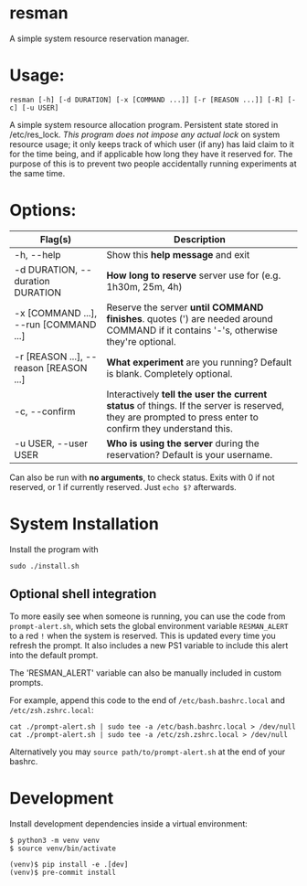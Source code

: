 resman
======

A simple system resource reservation manager.

# Usage:

`resman [-h] [-d DURATION] [-x [COMMAND ...]] [-r [REASON ...]] [-R] [-c] [-u USER]`

A simple system resource allocation program. Persistent state stored in /etc/res_lock. *This
program does not impose any actual lock* on system resource usage; it only keeps track of
which user (if any) has laid claim to it for the time being, and if applicable how long they
have it reserved for. The purpose of this is to prevent two people accidentally running
experiments at the same time.

# Options:
| Flag(s) | Description |
|---------|-------------|
|-h, --help| Show this **help message** and exit |
|-d DURATION, --duration DURATION|**How long to reserve** server use for (e.g. 1h30m, 25m, 4h)|
|-x [COMMAND ...], --run [COMMAND ...]|Reserve the server **until COMMAND finishes**. quotes (') are needed around COMMAND if it contains '-'s, otherwise they're optional.|
|-r [REASON ...], --reason [REASON ...]|**What experiment** are you running? Default is blank. Completely optional.|
|-c, --confirm| Interactively **tell the user the current status** of things. If the server is reserved, they are prompted to press enter to confirm they understand this.|
|-u USER, --user USER|**Who is using the server** during the reservation? Default is your username.|

Can also be run with **no arguments**, to check status. Exits with 0 if not reserved, or 1 if
currently reserved. Just `echo $?` afterwards.

# System Installation

Install the program with
```shell
sudo ./install.sh
```

## Optional shell integration

To more easily see when someone is running, you can use the code from `prompt-alert.sh`, which
sets the global environment variable `RESMAN_ALERT` to a red `!` when the system is reserved. This
is updated every time you refresh the prompt. It also includes a new PS1 variable to include
this alert into the default prompt.

The 'RESMAN_ALERT' variable can also be manually included in custom prompts.

For example, append this code to the end of `/etc/bash.bashrc.local` and `/etc/zsh.zshrc.local`:
```shell
cat ./prompt-alert.sh | sudo tee -a /etc/bash.bashrc.local > /dev/null
cat ./prompt-alert.sh | sudo tee -a /etc/zsh.zshrc.local > /dev/null
```

Alternatively you may `source path/to/prompt-alert.sh` at the end of your bashrc.

# Development

Install development dependencies inside a virtual environment:

```shell
$ python3 -m venv venv
$ source venv/bin/activate

(venv)$ pip install -e .[dev] 
(venv)$ pre-commit install
```
